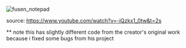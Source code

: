 ![fusen_notepad](https://user-images.githubusercontent.com/43742265/197460115-a7e8081e-cc49-4ca3-b04c-4eb37a77fa39.png)

source: https://www.youtube.com/watch?v=-iQzkx1_0tw&t=2s

** note this has slightly different code from the creator's original work because i fixed some bugs from his project
